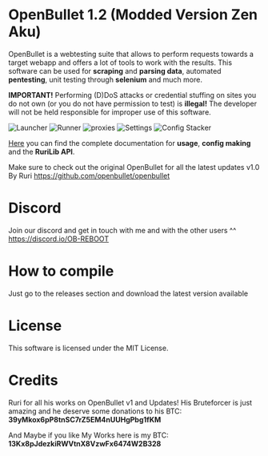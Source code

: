 # OpenBullet 1.2 (Modded Version Zen Aku)

OpenBullet is a webtesting suite that allows to perform requests towards a target webapp and offers a lot of tools to work with the results. This software can be used for **scraping** and **parsing data**, automated **pentesting**, unit testing through **selenium** and much more.

**IMPORTANT!** Performing (D)DoS attacks or credential stuffing on sites you do not own (or you do not have permission to test) is **illegal!** The developer will not be held responsible for improper use of this software.

![Launcher](https://i.imgur.com/P7yDqPP.png)
![Runner](https://i.imgur.com/sEfKawu.png)
![proxies](https://i.imgur.com/QIwAmSh.png)
![Settings](https://i.imgur.com/RILF0uP.png)
![Config Stacker](https://i.imgur.com/ibGyYep.png)


[Here](https://openbullet.github.io) you can find the complete documentation for **usage**, **config making** and the **RuriLib API**.

Make sure to check out the original OpenBullet for all the latest updates v1.0 By Ruri https://github.com/openbullet/openbullet

# Discord
Join our discord and get in touch with me and with the other users ^^
https://discord.io/OB-REBOOT

# How to compile
Just go to the releases section and download the latest version available

# License
This software is licensed under the MIT License.

# Credits
Ruri for all his works on OpenBullet v1 and Updates! His Bruteforcer is just amazing and he deserve some donations to his BTC: **39yMkox6pP8tnSC7rZ5EM4nUUHgPbg1fKM** 

And Maybe if you like My Works here is my BTC: **13Kx8pJdezkiRWVtnX8VzwFx6474W2B328**
